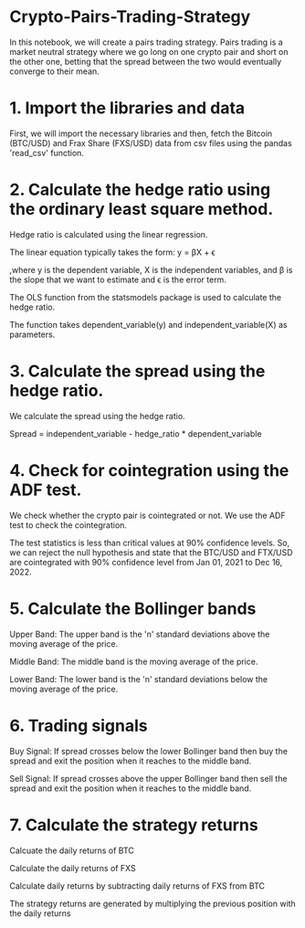 # Crypto-Pairs-Trading-Strategy
In this notebook, we will create a pairs trading strategy. Pairs trading is a market neutral strategy where we go long on one crypto pair and short on the other one, betting that the spread between the two would eventually converge to their mean.

# 1. Import the libraries and data
First, we will import the necessary libraries and then, fetch the Bitcoin (BTC/USD) and Frax Share (FXS/USD) data from csv files using the pandas 'read_csv' function.

# 2. Calculate the hedge ratio using the ordinary least square method.
Hedge ratio is calculated using the linear regression.

The linear equation typically takes the form:
y = βX + ϵ

,where y is the dependent variable, X is the independent variables, and β is the slope that we want to estimate and ϵ is the error term.

The OLS function from the statsmodels package is used to calculate the hedge ratio.

The function takes dependent_variable(y) and independent_variable(X) as parameters.

# 3. Calculate the spread using the hedge ratio.
We calculate the spread using the hedge ratio.

Spread = independent_variable - hedge_ratio * dependent_variable

# 4. Check for cointegration using the ADF test.
We check whether the crypto pair is cointegrated or not. We use the ADF test to check the cointegration.

The test statistics is less than critical values at 90% confidence levels. So, we can reject the null hypothesis and state that the BTC/USD and FTX/USD are cointegrated with 90% confidence level from Jan 01, 2021 to Dec 16, 2022.

# 5. Calculate the Bollinger bands
Upper Band: The upper band is the 'n' standard deviations above the moving average of the price.

Middle Band: The middle band is the moving average of the price.

Lower Band: The lower band is the 'n' standard deviations below the moving average of the price.

# 6. Trading signals
Buy Signal:
If spread crosses below the lower Bollinger band then buy the spread and exit the position when it reaches to the middle band.

Sell Signal:
If spread crosses above the upper Bollinger band then sell the spread and exit the position when it reaches to the middle band.

 # 7. Calculate the strategy returns
Calcuate the daily returns of BTC

Calculate the daily returns of FXS

Calculate daily returns by subtracting daily returns of FXS from BTC

The strategy returns are generated by multiplying the previous position with the daily returns
